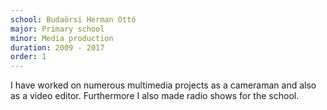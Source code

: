 ```yaml
---
school: Budaörsi Herman Ottó
major: Primary school
minor: Media production
duration: 2009 - 2017
order: 1
---
```


I have worked on numerous multimedia projects as a cameraman and also as a video editor.
Furthermore I also made radio shows for the school.